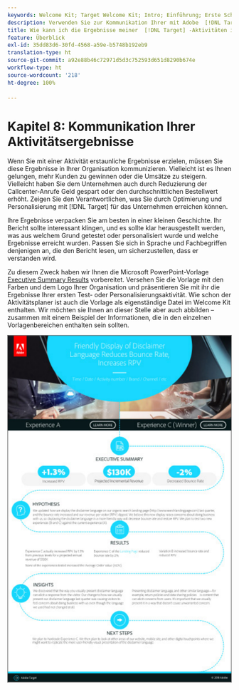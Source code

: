 ```yaml
---
keywords: Welcome Kit; Target Welcome Kit; Intro; Einführung; Erste Schritte
description: Verwenden Sie zur Kommunikation Ihrer mit Adobe  [!DNL Target] -Aktivitäten erzielten Erfolge die Vorlage „Executive Summary Results“.
title: Wie kann ich die Ergebnisse meiner  [!DNL Target] -Aktivitäten in meiner Organisation kommunizieren?
feature: Überblick
exl-id: 35dd83d6-30fd-4568-a59e-b5748b192eb9
translation-type: ht
source-git-commit: a92e88b46c72971d5d3c752593d651d8290b674e
workflow-type: ht
source-wordcount: '218'
ht-degree: 100%

---
```


# Kapitel 8: Kommunikation Ihrer Aktivitätsergebnisse

Wenn Sie mit einer Aktivität erstaunliche Ergebnisse erzielen, müssen Sie diese Ergebnisse in Ihrer Organisation kommunizieren. Vielleicht ist es Ihnen gelungen, mehr Kunden zu gewinnen oder die Umsätze zu steigern. Vielleicht haben Sie dem Unternehmen auch durch Reduzierung der Callcenter-Anrufe Geld gespart oder den durchschnittlichen Bestellwert erhöht. Zeigen Sie den Verantwortlichen, was Sie durch Optimierung und Personalisierung mit [!DNL Target] für das Unternehmen erreichen können.

Ihre Ergebnisse verpacken Sie am besten in einer kleinen Geschichte. Ihr Bericht sollte interessant klingen, und es sollte klar herausgestellt werden, was aus welchem Grund getestet oder personalisiert wurde und welche Ergebnisse erreicht wurden. Passen Sie sich in Sprache und Fachbegriffen denjenigen an, die den Bericht lesen, um sicherzustellen, dass er verstanden wird.

Zu diesem Zweck haben wir Ihnen die Microsoft PowerPoint-Vorlage [Executive Summary Results](/help/assets/executive-summary.zip) vorbereitet. Versehen Sie die Vorlage mit den Farben und dem Logo Ihrer Organisation und präsentieren Sie mit ihr die Ergebnisse Ihrer ersten Test- oder Personalisierungsaktivität. Wie schon der Aktivitätsplaner ist auch die Vorlage als eigenständige Datei im Welcome Kit enthalten. Wir möchten sie Ihnen an dieser Stelle aber auch abbilden – zusammen mit einem Beispiel der Informationen, die in den einzelnen Vorlagenbereichen enthalten sein sollten.

![Executive Summary-Bericht](/help/c-intro/assets/executive-summary-report.png)
